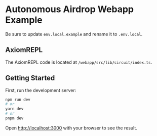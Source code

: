 # Autonomous Airdrop Webapp Example

Be sure to update `env.local.example` and rename it to `.env.local`. 

## AxiomREPL

The AxiomREPL code is located at `/webapp/src/lib/circuit/index.ts`.

## Getting Started

First, run the development server:

```bash
npm run dev
# or
yarn dev
# or
pnpm dev
```

Open [http://localhost:3000](http://localhost:3000) with your browser to see the result.
